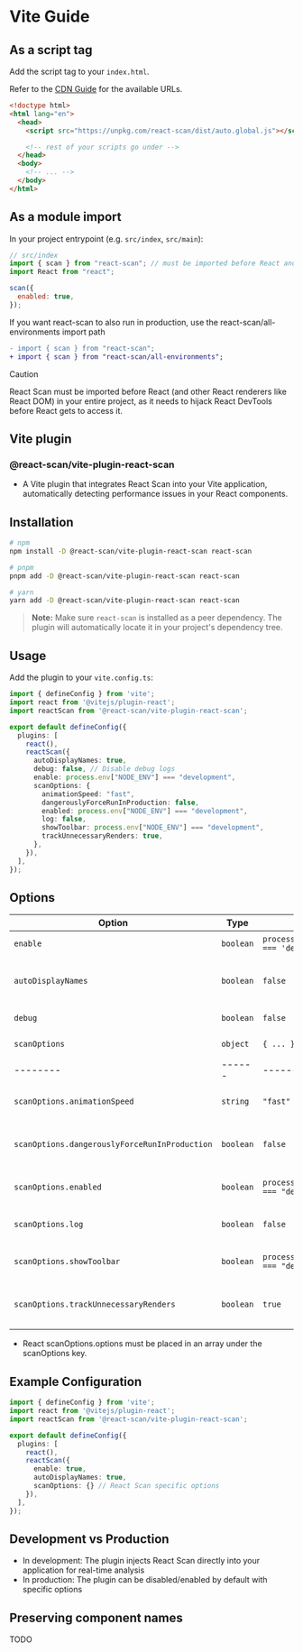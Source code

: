 # Vite Guide

## As a script tag

Add the script tag to your `index.html`.

Refer to the [CDN Guide](https://github.com/aidenybai/react-scan/blob/main/docs/installation/cdn.md) for the available URLs.

```html
<!doctype html>
<html lang="en">
  <head>
    <script src="https://unpkg.com/react-scan/dist/auto.global.js"></script>

    <!-- rest of your scripts go under -->
  </head>
  <body>
    <!-- ... -->
  </body>
</html>
```

## As a module import

In your project entrypoint (e.g. `src/index`, `src/main`):

```jsx
// src/index
import { scan } from "react-scan"; // must be imported before React and React DOM
import React from "react";

scan({
  enabled: true,
});
```

If you want react-scan to also run in production, use the react-scan/all-environments import path

```diff
- import { scan } from "react-scan";
+ import { scan } from "react-scan/all-environments";
```


> [!CAUTION]
> React Scan must be imported before React (and other React renderers like React DOM) in your entire project, as it needs to hijack React DevTools before React gets to access it.

## Vite plugin

### @react-scan/vite-plugin-react-scan

- A Vite plugin that integrates React Scan into your Vite application, automatically detecting performance issues in your React components.

## Installation

```bash
# npm
npm install -D @react-scan/vite-plugin-react-scan react-scan

# pnpm
pnpm add -D @react-scan/vite-plugin-react-scan react-scan

# yarn
yarn add -D @react-scan/vite-plugin-react-scan react-scan
```

> **Note:** Make sure `react-scan` is installed as a peer dependency. The plugin will automatically locate it in your project's dependency tree.

## Usage

Add the plugin to your `vite.config.ts`:

```ts
import { defineConfig } from 'vite';
import react from '@vitejs/plugin-react';
import reactScan from '@react-scan/vite-plugin-react-scan';

export default defineConfig({
  plugins: [
    react(),
    reactScan({
      autoDisplayNames: true,
      debug: false, // Disable debug logs
      enable: process.env["NODE_ENV"] === "development",
      scanOptions: {
        animationSpeed: "fast",
        dangerouslyForceRunInProduction: false,
        enabled: process.env["NODE_ENV"] === "development",
        log: false,
        showToolbar: process.env["NODE_ENV"] === "development",
        trackUnnecessaryRenders: true,
      },
    }),
  ],
});
```

## Options

| Option | Type | Default | Description |
|--------|------|---------|-------------|
| `enable` | `boolean` | `process.env.NODE_ENV === 'development'` | Enable/disable scanning |
| `autoDisplayNames` | `boolean` | `false` | Automatically add display names to React components |
| `debug` | `boolean` | `false` | Enable debug logging |
| `scanOptions` | `object` | `{ ... }` | Custom React Scan options |
|--------|------|---------|-------------|
| `scanOptions.animationSpeed` | `string` | `"fast"` | Speed of UI animations (e.g., overlays/toolbar) |
| `scanOptions.dangerouslyForceRunInProduction` | `boolean` | `false` | Force React Scan to run in production (use with caution) |
| `scanOptions.enabled` | `boolean` | `process.env["NODE_ENV"] === "development"` | Enable/disable scanning from React Scan itself |
| `scanOptions.log` | `boolean` | `false` | Enable console logging from React Scan |
| `scanOptions.showToolbar` | `boolean` | `process.env["NODE_ENV"] === "development"` | Show the in-page React Scan toolbar |
| `scanOptions.trackUnnecessaryRenders` | `boolean` | `true` | Track and highlight unnecessary renders |

- React scanOptions.options must be placed in an array under the scanOptions key.

## Example Configuration

```ts
import { defineConfig } from 'vite';
import react from '@vitejs/plugin-react';
import reactScan from '@react-scan/vite-plugin-react-scan';

export default defineConfig({
  plugins: [
    react(),
    reactScan({
      enable: true,
      autoDisplayNames: true,
      scanOptions: {} // React Scan specific options
    }),
  ],
});
```

## Development vs Production

- In development: The plugin injects React Scan directly into your application for real-time analysis
- In production: The plugin can be disabled/enabled by default with specific options

## Preserving component names

TODO
